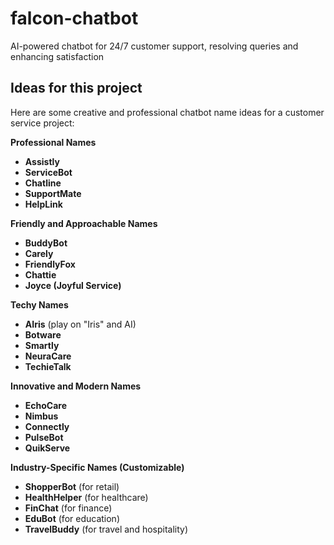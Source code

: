 # falcon-chatbot
AI-powered chatbot for 24/7 customer support, resolving queries and enhancing satisfaction


## Ideas for this project
Here are some creative and professional chatbot name ideas for a customer service project:  

**Professional Names**
* **Assistly**  
* **ServiceBot**  
* **Chatline**  
* **SupportMate**  
* **HelpLink**  

**Friendly and Approachable Names**
* **BuddyBot**  
* **Carely**  
* **FriendlyFox**  
* **Chattie**  
* **Joyce (Joyful Service)**  

**Techy Names**
* **AIris** (play on "Iris" and AI)  
* **Botware**  
* **Smartly**  
* **NeuraCare**  
* **TechieTalk**  

**Innovative and Modern Names**
* **EchoCare**  
* **Nimbus**  
* **Connectly**  
* **PulseBot**  
* **QuikServe**  

**Industry-Specific Names (Customizable)**
* **ShopperBot** (for retail)  
* **HealthHelper** (for healthcare)  
* **FinChat** (for finance)  
* **EduBot** (for education)  
* **TravelBuddy** (for travel and hospitality)  
